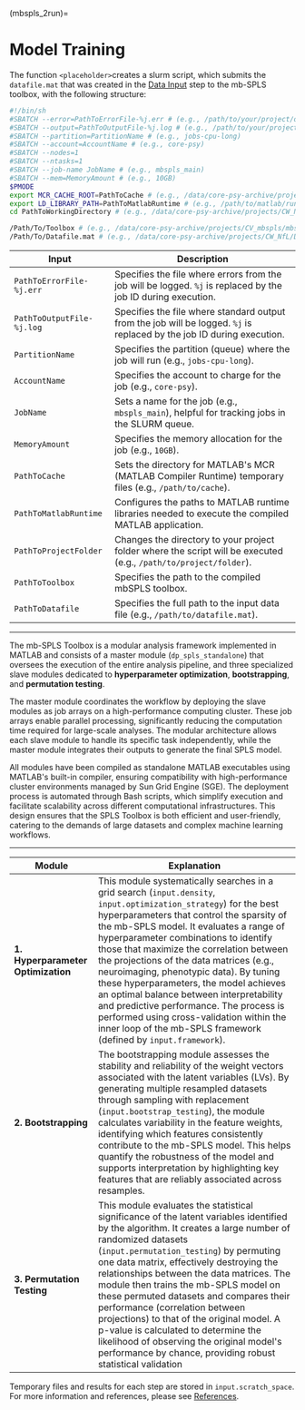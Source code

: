 (mbspls_2run)=
# Model Training

The function `<placeholder>`creates a slurm script, which submits the `datafile.mat` that was created in the [Data Input](mbspls_1setup.md) step to the mb-SPLS toolbox, with the following structure:

```bash
#!/bin/sh 
#SBATCH --error=PathToErrorFile-%j.err # (e.g., /path/to/your/project/output-%j.err)
#SBATCH --output=PathToOutputFile-%j.log # (e.g., /path/to/your/project/output-%j.log)
#SBATCH --partition=PartitionName # (e.g., jobs-cpu-long)
#SBATCH --account=AccountName # (e.g., core-psy)
#SBATCH --nodes=1 
#SBATCH --ntasks=1 
#SBATCH --job-name JobName # (e.g., mbspls_main)
#SBATCH --mem=MemoryAmount # (e.g., 10GB)
$PMODE
export MCR_CACHE_ROOT=PathToCache # (e.g., /data/core-psy-archive/projects/CW_NfL/Cache )
export LD_LIBRARY_PATH=PathToMatlabRuntime # (e.g., /path/to/matlab/runtime/glnxa64:/path/to/matlab/bin/glnxa64:/path/to/matlab/sys/os/glnxa64)
cd PathToWorkingDirectory # (e.g., /data/core-psy-archive/projects/CW_NfL/Analysis/PRS_auto_BLOOD_PROTEOMIC_SOCIO/02-Dec-2024)

/Path/To/Toolbox # (e.g., /data/core-psy-archive/projects/CV_mbspls/mbspls/MBSPLS_DEV_Oct2024_R2023b/for_testing/MBSPLS_DEV_Oct2024_R2023b) 
/Path/To/Datafile.mat # (e.g., /data/core-psy-archive/projects/CW_NfL/Data/PRS_auto_BLOOD_PROTEOMIC_SOCIO/02-Dec-2024/02-Dec-2024_CW_mbspls_PRS_auto_BLOOD_PROTEOMIC_SOCIO_5x5_1000perm_100boot_Benjamini_Hochberg_fro_matrixnorm_grid_search_20_20_20_20_datafile.mat)
```

| **Input**                       | **Description**                                                                                                   |
|----------------------------------|--------------------------------------------------------------------------------------------------------------------------|
| `PathToErrorFile-%j.err`         | Specifies the file where errors from the job will be logged. `%j` is replaced by the job ID during execution.            |
| `PathToOutputFile-%j.log`        | Specifies the file where standard output from the job will be logged. `%j` is replaced by the job ID during execution.   |
| `PartitionName`                  | Specifies the partition (queue) where the job will run (e.g., `jobs-cpu-long`).                                          |
| `AccountName`                    | Specifies the account to charge for the job (e.g., `core-psy`).                                                          |
| `JobName`                        | Sets a name for the job (e.g., `mbspls_main`), helpful for tracking jobs in the SLURM queue.                             |
| `MemoryAmount`                   | Specifies the memory allocation for the job (e.g., `10GB`).                                                              |
| `PathToCache`                    | Sets the directory for MATLAB's MCR (MATLAB Compiler Runtime) temporary files (e.g., `/path/to/cache`).                  |
| `PathToMatlabRuntime`            | Configures the paths to MATLAB runtime libraries needed to execute the compiled MATLAB application. |
| `PathToProjectFolder`            | Changes the directory to your project folder where the script will be executed (e.g., `/path/to/project/folder`).   |
| `PathToToolbox`                  | Specifies the path to the compiled mbSPLS toolbox.                         |
| `PathToDatafile`                 | Specifies the full path to the input data file (e.g., `/path/to/datafile.mat`).            |

---

The mb-SPLS Toolbox is a modular analysis framework implemented in MATLAB and consists of a master module (`dp_spls_standalone`) that oversees the execution of the entire analysis pipeline, and three specialized slave modules dedicated to **hyperparameter optimization**, **bootstrapping**, and **permutation testing**. 

The master module coordinates the workflow by deploying the slave modules as job arrays on a high-performance computing cluster. These job arrays enable parallel processing, significantly reducing the computation time required for large-scale analyses. The modular architecture allows each slave module to handle its specific task independently, while the master module integrates their outputs to generate the final SPLS model. 

All modules have been compiled as standalone MATLAB executables using MATLAB's built-in compiler, ensuring compatibility with high-performance cluster environments managed by Sun Grid Engine (SGE). The deployment process is automated through Bash scripts, which simplify execution and facilitate scalability across different computational infrastructures. This design ensures that the SPLS Toolbox is both efficient and user-friendly, catering to the demands of large datasets and complex machine learning workflows.

---

| **Module**            | **Explanation**                                                                                                          |
|------------------------|--------------------------------------------------------------------------------------------------------------------------|
| **1. Hyperparameter Optimization** | This module systematically searches in a grid search (`input.density`, `input.optimization_strategy`) for the best hyperparameters that control the sparsity of the mb-SPLS model. It evaluates a range of hyperparameter combinations to identify those that maximize the correlation between the projections of the data matrices (e.g., neuroimaging, phenotypic data). By tuning these hyperparameters, the model achieves an optimal balance between interpretability and predictive performance. The process is performed using cross-validation within the inner loop of the mb-SPLS framework (defined by `input.framework`). |
| **2. Bootstrapping**               | The bootstrapping module assesses the stability and reliability of the weight vectors associated with the latent variables (LVs). By generating multiple resampled datasets through sampling with replacement (`input.bootstrap_testing`), the module calculates variability in the feature weights, identifying which features consistently contribute to the mb-SPLS model. This helps quantify the robustness of the model and supports interpretation by highlighting key features that are reliably associated across resamples. |
| **3. Permutation Testing**         | This module evaluates the statistical significance of the latent variables identified by the algorithm. It creates a large number of randomized datasets (`input.permutation_testing`) by permuting one data matrix, effectively destroying the relationships between the data matrices. The module then trains the mb-SPLS model on these permuted datasets and compares their performance (correlation between projections) to that of the original model. A p-value is calculated to determine the likelihood of observing the original model's performance by chance, providing robust statistical validation

Temporary files and results for each step are stored in `input.scratch_space`. For more information and references, please see [References](references.md).

